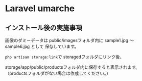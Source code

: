 # Laravel umarche

## インストール後の実施事項

画像のダミーデータは
public/imagesフォルダ内に
sample1.jpg 〜 sample6.jpg として
保存しています。

`php artisan storage:link`で
storagedフォルダにリンク後、

storage/app/public/productsフォルダ内に保存すると表示されます。
（productsフォルダがない場合は作成してください。）
